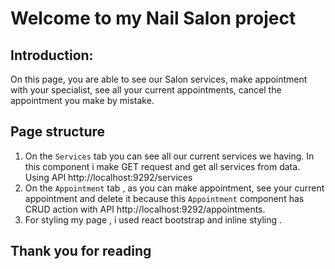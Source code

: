 # Welcome to my Nail Salon project
## Introduction: 
On this page, you are able to see our Salon services, make appointment with your specialist, see all your current appointments, cancel the appointment you make by mistake.  
## Page structure
1. On the `Services` tab you can see all our current services we having. In this component i make GET request and get all services from data. Using API http://localhost:9292/services
2. On the `Appointment` tab , as you can make appointment, see your current appointment and delete it because this `Appointment` component has CRUD action with API http://localhost:9292/appointments.
3. For styling my page , i used react bootstrap and inline styling .
## Thank you for reading
